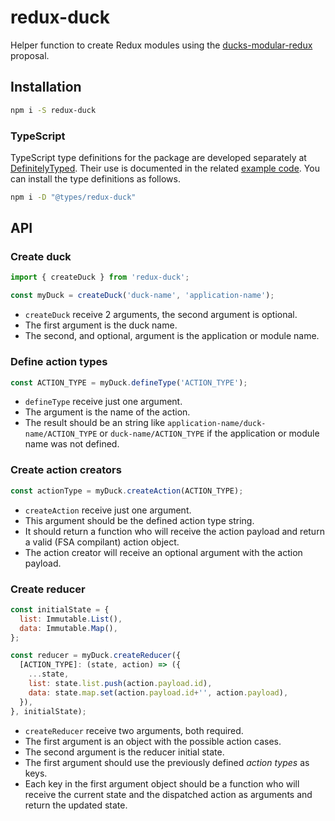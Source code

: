 # redux-duck
Helper function to create Redux modules using the [ducks-modular-redux](https://github.com/erikras/ducks-modular-redux/) proposal.

## Installation
```bash
npm i -S redux-duck
```

### TypeScript

TypeScript type definitions for the package are developed separately at [DefinitelyTyped](https://github.com/DefinitelyTyped/DefinitelyTyped/blob/master/types/redux-duck/index.d.ts). Their use is documented in the related [example code](https://github.com/DefinitelyTyped/DefinitelyTyped/blob/master/types/redux-duck/redux-duck-tests.ts). You can install the type definitions as follows.

```bash
npm i -D "@types/redux-duck"
```

## API
### Create duck
```javascript
import { createDuck } from 'redux-duck';

const myDuck = createDuck('duck-name', 'application-name');
```
* `createDuck` receive 2 arguments, the second argument is optional.
* The first argument is the duck name.
* The second, and optional, argument is the application or module name.

### Define action types
```javascript
const ACTION_TYPE = myDuck.defineType('ACTION_TYPE');
```
* `defineType` receive just one argument.
* The argument is the name of the action.
* The result should be an string like `application-name/duck-name/ACTION_TYPE` or `duck-name/ACTION_TYPE` if the application or module name was not defined.

### Create action creators
```javascript
const actionType = myDuck.createAction(ACTION_TYPE);
```
* `createAction` receive just one argument.
* This argument should be the defined action type string.
* It should return a function who will receive the action payload and return a valid (FSA compilant) action object.
* The action creator will receive an optional argument with the action payload.

### Create reducer
```javascript
const initialState = {
  list: Immutable.List(),
  data: Immutable.Map(),
};

const reducer = myDuck.createReducer({
  [ACTION_TYPE]: (state, action) => ({
    ...state,
    list: state.list.push(action.payload.id),
    data: state.map.set(action.payload.id+'', action.payload),
  }),
}, initialState);
```
* `createReducer` receive two arguments, both required.
* The first argument is an object with the possible action cases.
* The second argument is the reducer initial state.
* The first argument should use the previously defined *action types* as keys.
* Each key in the first argument object should be a function who will receive the current state and the dispatched action as arguments and return the updated state.
